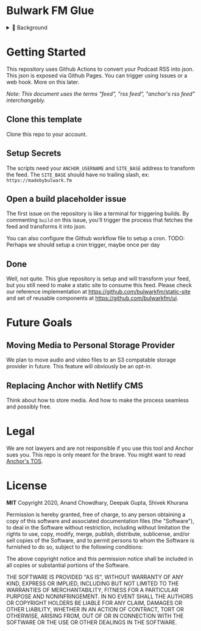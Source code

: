 # Bulwark FM Glue
<details>
<summary>🌅 Background</summary>

**Problem**

Anchor FM is the easiest way to start a podcast. But ease comes at the cost of SEO juice. 
The one click distribute option provided by Anchor publishes to their channels. 

This makes is impossible to move to another provider. This also puts the host in a compromised position, since access to audience is controlled by Anchor.

Although Anchor allows for an option to submit feed manually, essentially returning control to the podcaster, there are still links that point back to Anchor services.

**Solution**

We wanted to build a JAMStack solution for hosting a Podcast. But since Anchor exposes a feed, we decided to use Anchor as a backend instead of rolling out our own.

We transform Anchor's feed by replacing backlinks to anchor.fm with a custom url (your podcast website). We also create json files for channel meta, episode index and individual episodes. You can then easily use this json API to spin up your own sites, with all media hosted at Anchor, and all SEO juice sent to your domain.

</details>

# Getting Started
This repository uses Github Actions to convert your Podcast RSS into json. This json is exposed via Github Pages. You can trigger using Issues or a web hook. More on this later. 

*Note: This document uses the terms "feed", "rss feed", "anchor's rss feed" interchangebly.*

## Clone this template
Clone this repo to your account. 

## Setup Secrets
The scripts need your `ANCHOR_USERNAME` and `SITE_BASE` address to transform the feed.
The `SITE_BASE` should have no trailing slash, ex: `https://madebybulwark.fm`

## Open a build placeholder issue
The first issue on the repository is like a terminal for triggering builds. 
By commenting `build` on this issue, you'll trigger the process that fetches the feed and transforms it into json.

You can also configure the Github workflow file to setup a cron.
TODO: Perhaps we should setup a cron trigger, maybe once per day

## Done
Well, not quite. This glue repository is setup and will transform your feed, but you still need to make a static site to consume this feed. Please check our reference implementation at https://github.com/bulwarkfm/static-site and set of reusable components at https://github.com/bulwarkfm/ui.

# Future Goals

## Moving Media to Personal Storage Provider
We plan to move audio and video files to an S3 compatable storage provider in future. This feature will obviously be an opt-in.

## Replacing Anchor with Netlify CMS
Think about how to store media. And how to make the process seamless and possibly free.

# Legal 
We are not lawyers and are not responsible if you use this tool and Anchor sues you. This repo is only meant for the brave. You might want to read [Anchor's TOS](https://anchor.fm/tos).

# License
**MIT**
Copyright 2020, Anand Chowdhary, Deepak Gupta, Shivek Khurana

Permission is hereby granted, free of charge, to any person obtaining a copy of this software and associated documentation files (the "Software"), to deal in the Software without restriction, including without limitation the rights to use, copy, modify, merge, publish, distribute, sublicense, and/or sell copies of the Software, and to permit persons to whom the Software is furnished to do so, subject to the following conditions:

The above copyright notice and this permission notice shall be included in all copies or substantial portions of the Software.

THE SOFTWARE IS PROVIDED "AS IS", WITHOUT WARRANTY OF ANY KIND, EXPRESS OR IMPLIED, INCLUDING BUT NOT LIMITED TO THE WARRANTIES OF MERCHANTABILITY, FITNESS FOR A PARTICULAR PURPOSE AND NONINFRINGEMENT. IN NO EVENT SHALL THE AUTHORS OR COPYRIGHT HOLDERS BE LIABLE FOR ANY CLAIM, DAMAGES OR OTHER LIABILITY, WHETHER IN AN ACTION OF CONTRACT, TORT OR OTHERWISE, ARISING FROM, OUT OF OR IN CONNECTION WITH THE SOFTWARE OR THE USE OR OTHER DEALINGS IN THE SOFTWARE.